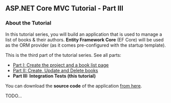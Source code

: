 ## ASP.NET Core MVC Tutorial - Part III

### About the Tutorial

In this tutorial series, you will build an application that is used to manage a list of books & their authors. **Entity Framework Core** (EF Core) will be used as the ORM provider (as it comes pre-configured with the startup template).

This is the third part of the tutorial series. See all parts:

- [Part I: Create the project and a book list page](Part-I.md)
- [Part II: Create, Update and Delete books](Part-II.md)
- **Part III: Integration Tests (this tutorial)**

You can download the **source code** of the application [from here](https://github.com/volosoft/abp/tree/master/samples/BookStore).

TODO...